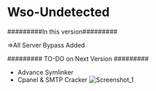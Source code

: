 # Wso-Undetected

#########In this version#########

=>All Server Bypass Added

######### TO-DO on Next Version #########
* Advance Symlinker 
* Cpanel & SMTP Cracker
![Screenshot_1](https://user-images.githubusercontent.com/79584500/178577736-91c68ae3-f868-4371-8d7b-20aa26e32445.png)
